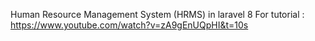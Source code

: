 Human Resource Management System (HRMS) in laravel 8
For tutorial : https://www.youtube.com/watch?v=zA9gEnUQpHI&t=10s
